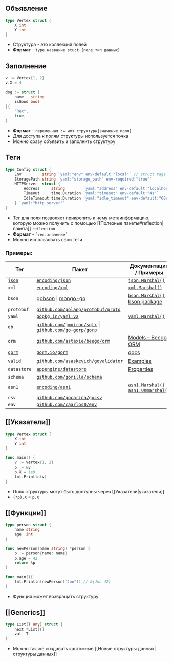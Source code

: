 ## Объявление

```go
type Vertex struct {
	X int
	Y int
}
```
- Структура - это коллекция полей
- **Формат** - `type название stuct {поле тип данных}`

## Заполнение

```go
v := Vertex{1, 2}
v.X = 4

dog := struct {
	name   string
	isGood bool
}{
	"Rex",
	true,
}

```
- **Формат** - `переменная := имя структуры{значение поля}`
- Для доступа к полям структуры используется точка
- Можно сразу объявить и заполнить структуру

## Теги

```go
type Config struct {	
	Env         string `yaml:"env" env-default:"local"` // struct tags
	StoragePath string `yaml:"storage_path" env-required:"true"`
	HTTPServer  struct {
		Address     string        `yaml:"address" env-default:"localhost:8082"`
		Timeout     time.Duration `yaml:"timeout" env-default:"4s"`
		IdleTimeout time.Duration `yaml:"idle_timeout" env-default:"60s"`
	} `yaml:"http_server"`
}
```
- Тег для поля позволяет прикрепить к нему метаинформацию, которую можно получить с помощью [[Полезные пакеты#reflection|пакета]] `reflection`
- **Формат** - `` `тег:значение` ``
- Можно использовать свои теги
### Примеры:

| Тег                         | Пакет                                                                                                                                  | Документация / Примеры                                                                                                                               |
| --------------------------- | -------------------------------------------------------------------------------------------------------------------------------------- | ---------------------------------------------------------------------------------------------------------------------------------------------------- |
| [`json`](JSON.md) | [`encoding/json`](https://golang.org/pkg/encoding/json/)                                                                               | [`json.Marshal()`](https://golang.org/pkg/encoding/json/#Marshal)                                                                                    |
| `xml`                       | [`encoding/xml`](https://golang.org/pkg/encoding/xml/)                                                                                 | [`xml.Marshal()`](https://golang.org/pkg/encoding/xml/#Marshal)                                                                                      |
| `bson`                      | [gobson](https://labix.org/gobson) \| [mongo-go](https://github.com/mongodb/mongo-go-driver)                                           | [`bson.Marshal()`](http://godoc.org/gopkg.in/mgo.v2/bson#Marshal) \| [bson package](https://pkg.go.dev/go.mongodb.org/mongo-driver/bson#hdr-Structs) |
| `protobuf`                  | [`github.com/golang/protobuf/proto`](http://godoc.org/github.com/golang/protobuf/proto)                                                |                                                                                                                                                      |
| `yaml`                      | [`gopkg.in/yaml.v2`](https://godoc.org/gopkg.in/yaml.v2)                                                                               | [`yaml.Marshal()`](https://godoc.org/gopkg.in/yaml.v2#Marshal)                                                                                       |
| `db`                        | [`github.com/jmoiron/sqlx`](https://godoc.org/github.com/jmoiron/sqlx) \| [`github.com/go-gorp/gorp`](https://github.com/go-gorp/gorp) |                                                                                                                                                      |
| `orm`                       | [`github.com/astaxie/beego/orm`](https://godoc.org/github.com/astaxie/beego/orm)                                                       | [Models – Beego ORM](https://beego.me/docs/mvc/model/overview.md)                                                                                    |
| [`gorm`](../ORMs/GORM)      | [`gorm.io/gorm`](https://gorm.io/)                                                                                                     | [docs](https://gorm.io/docs/)                                                                                                                        |
| `valid`                     | [`github.com/asaskevich/govalidator`](https://github.com/asaskevich/govalidator)                                                       | [Examples](https://github.com/asaskevich/govalidator)                                                                                                |
| `datastore`                 | [`appengine/datastore`](https://cloud.google.com/appengine/docs/go/datastore/reference)                                                | [Properties](https://cloud.google.com/appengine/docs/go/datastore/reference#hdr-Properties)                                                          |
| `schema`                    | [`github.com/gorilla/schema`](http://godoc.org/github.com/gorilla/schema)                                                              |                                                                                                                                                      |
| `asn1`                      | [`encoding/asn1`](https://golang.org/pkg/encoding/asn1/)                                                                               | [`asn1.Marshal()`](https://golang.org/pkg/encoding/asn1/#Marshal) \| [`asn1.Unmarshal()`](https://golang.org/pkg/encoding/asn1/#Unmarshal)           |
| `csv`                       | [`github.com/gocarina/gocsv`](https://github.com/gocarina/gocsv)                                                                       |                                                                                                                                                      |
| `env`                       | [`github.com/caarlos0/env`](https://github.com/caarlos0/env)                                                                           |                                                                                                                                                      |


## [[Указатели]]

```go
type Vertex struct {
	X int
	Y int
}

func main() {
	v := Vertex{1, 2}
	p := &v
	p.X = 1e9
	fmt.Println(v)
}

```
- Поля структуры могут быть доступны через [[Указатели|указатели]]
- `(*p).X` = `p.X`

## [[Функции]]

``` go
type person struct {
    name string
    age  int
}

func newPerson(name string) *person {
	p := person{name: name}
	p.age = 42
	return &p
}

func main(){
    fmt.Println(newPerson("Jon")) // &{Jon 42}
}
```
- Функция может возвращать структуру


## [[Generics]]

```go
type List[T any] struct {
	next *List[T]
	val  T
}
```
- Можно так же создавать кастомные [[Новые структуры данных|структуры данных]]